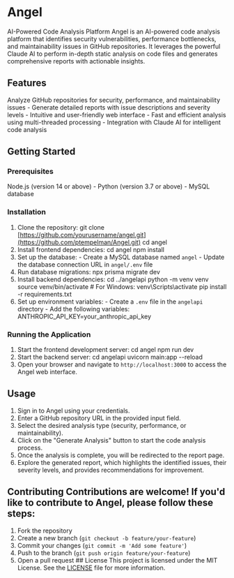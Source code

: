# Angel
AI-Powered Code Analysis Platform Angel is an AI-powered code analysis platform that identifies security vulnerabilities, performance bottlenecks, and maintainability issues in GitHub repositories. It leverages the powerful 
Claude AI to perform in-depth static analysis on code files and generates comprehensive reports with actionable insights. 

## Features 
Analyze GitHub repositories for security, performance, and maintainability issues - Generate detailed reports with issue descriptions and severity levels - Intuitive and user-friendly web interface - Fast and efficient 
analysis using multi-threaded processing - Integration with Claude AI for intelligent code analysis 

## Getting Started 

### Prerequisites
 Node.js (version 14 or above) - Python (version 3.7 or above) - MySQL database 
 
 ### Installation 
   1. Clone the repository: git clone [https://github.com/yourusername/angel.git](https://github.com/ptempelman/Angel.git) cd angel
   2. Install frontend dependencies: cd angel npm install
   3. Set up the database: - Create a MySQL database named `angel` - Update the database connection URL in `angel/.env` file
   4. Run database migrations: npx prisma migrate dev
   5. Install backend dependencies: cd ../angelapi python -m venv venv source venv/bin/activate # For Windows: venv\Scripts\activate pip install -r requirements.txt
   6. Set up environment variables: - Create a `.env` file in the `angelapi` directory - Add the following variables: ANTHROPIC_API_KEY=your_anthropic_api_key

### Running the Application 
   1. Start the frontend development server: cd angel npm run dev
   2. Start the backend server: cd angelapi uvicorn main:app --reload
   3. Open your browser and navigate to `http://localhost:3000` to access the Angel web interface.

## Usage 
   1. Sign in to Angel using your credentials.
   2. Enter a GitHub repository URL in the provided input field.
   3. Select the desired analysis type (security, performance, or maintainability).
   4. Click on the "Generate Analysis" button to start the code analysis process.
   5. Once the analysis is complete, you will be redirected to the report page.
   6. Explore the generated report, which highlights the identified issues, their severity levels, and provides recommendations for improvement.


## Contributing Contributions are welcome! If you'd like to contribute to Angel, please follow these steps: 
   1. Fork the repository
   2. Create a new branch (`git checkout -b feature/your-feature`)
   3. Commit your changes (`git commit -m 'Add some feature'`)
   4. Push to the branch (`git push origin feature/your-feature`)
   5. Open a pull request ## License This project is licensed under the MIT License. See the [LICENSE](LICENSE) file for more information.
